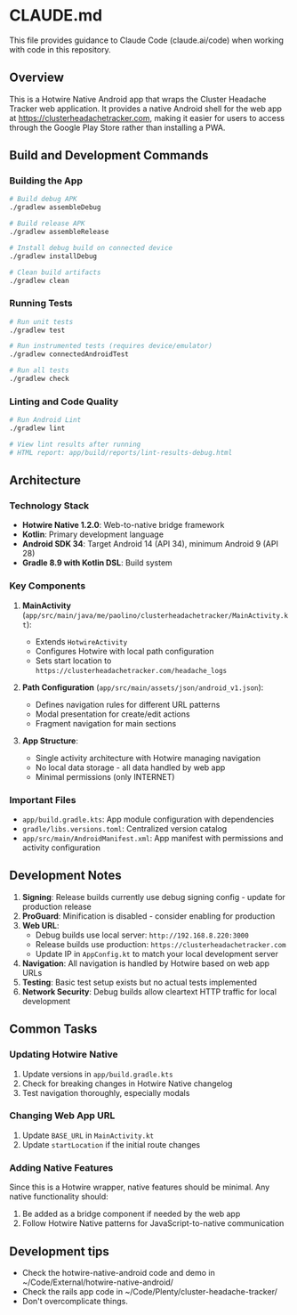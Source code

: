 # CLAUDE.md

This file provides guidance to Claude Code (claude.ai/code) when working with code in this repository.

## Overview

This is a Hotwire Native Android app that wraps the Cluster Headache Tracker web application. It provides a native Android shell for the web app at https://clusterheadachetracker.com, making it easier for users to access through the Google Play Store rather than installing a PWA.

## Build and Development Commands

### Building the App
```bash
# Build debug APK
./gradlew assembleDebug

# Build release APK
./gradlew assembleRelease

# Install debug build on connected device
./gradlew installDebug

# Clean build artifacts
./gradlew clean
```

### Running Tests
```bash
# Run unit tests
./gradlew test

# Run instrumented tests (requires device/emulator)
./gradlew connectedAndroidTest

# Run all tests
./gradlew check
```

### Linting and Code Quality
```bash
# Run Android Lint
./gradlew lint

# View lint results after running
# HTML report: app/build/reports/lint-results-debug.html
```

## Architecture

### Technology Stack
- **Hotwire Native 1.2.0**: Web-to-native bridge framework
- **Kotlin**: Primary development language
- **Android SDK 34**: Target Android 14 (API 34), minimum Android 9 (API 28)
- **Gradle 8.9 with Kotlin DSL**: Build system

### Key Components

1. **MainActivity** (`app/src/main/java/me/paolino/clusterheadachetracker/MainActivity.kt`):
   - Extends `HotwireActivity`
   - Configures Hotwire with local path configuration
   - Sets start location to `https://clusterheadachetracker.com/headache_logs`

2. **Path Configuration** (`app/src/main/assets/json/android_v1.json`):
   - Defines navigation rules for different URL patterns
   - Modal presentation for create/edit actions
   - Fragment navigation for main sections

3. **App Structure**:
   - Single activity architecture with Hotwire managing navigation
   - No local data storage - all data handled by web app
   - Minimal permissions (only INTERNET)

### Important Files
- `app/build.gradle.kts`: App module configuration with dependencies
- `gradle/libs.versions.toml`: Centralized version catalog
- `app/src/main/AndroidManifest.xml`: App manifest with permissions and activity configuration

## Development Notes

1. **Signing**: Release builds currently use debug signing config - update for production release
2. **ProGuard**: Minification is disabled - consider enabling for production
3. **Web URL**: 
   - Debug builds use local server: `http://192.168.8.220:3000`
   - Release builds use production: `https://clusterheadachetracker.com`
   - Update IP in `AppConfig.kt` to match your local development server
4. **Navigation**: All navigation is handled by Hotwire based on web app URLs
5. **Testing**: Basic test setup exists but no actual tests implemented
6. **Network Security**: Debug builds allow cleartext HTTP traffic for local development

## Common Tasks

### Updating Hotwire Native
1. Update versions in `app/build.gradle.kts`
2. Check for breaking changes in Hotwire Native changelog
3. Test navigation thoroughly, especially modals

### Changing Web App URL
1. Update `BASE_URL` in `MainActivity.kt`
2. Update `startLocation` if the initial route changes

### Adding Native Features
Since this is a Hotwire wrapper, native features should be minimal. Any native functionality should:
1. Be added as a bridge component if needed by the web app
2. Follow Hotwire Native patterns for JavaScript-to-native communication


## Development tips
- Check the hotwire-native-android code and demo in ~/Code/External/hotwire-native-android/
- Check the rails app code in ~/Code/Plenty/cluster-headache-tracker/
- Don't overcomplicate things.
